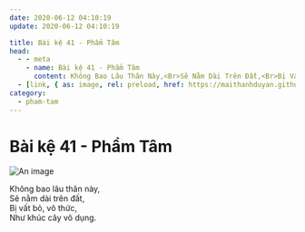 ```yaml
---
date: 2020-06-12 04:10:19
update: 2020-06-12 04:10:19

title: Bài kệ 41 - Phẩm Tâm
head:
  - - meta
    - name: Bài kệ 41 - Phẩm Tâm
      content: Không Bao Lâu Thân Này,<Br>Sẽ Nằm Dài Trên Đất,<Br>Bị Vất Bỏ, Vô Thức,<Br>Như Khúc Cây Vô Dụng.<Br>
  - [link, { as: image, rel: preload, href: https://maithanhduyan.github.io/kinh-phap-cu/img/pham-tam/pham-tam-041.jpg }]
category:
  - pham-tam
---
```


# Bài kệ 41 - Phẩm Tâm

![An image](/img/pham-tam/pham-tam-041.jpg)

Không bao lâu thân này,<br>Sẽ nằm dài trên đất,<br>Bị vất bỏ, vô thức,<br>Như khúc cây vô dụng.<br>
